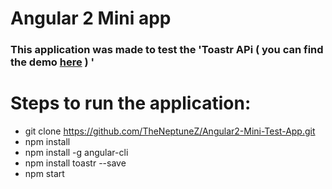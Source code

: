 Angular 2 Mini app
====================
### This application was made to test the 'Toastr APi ( **you can find the demo [here](http://codeseven.github.io/toastr/demo.html)** ) '

Steps to run the application:
=============================

*	git clone https://github.com/TheNeptuneZ/Angular2-Mini-Test-App.git  
*	npm install
* 	npm install -g angular-cli
*	npm install toastr --save
*	npm start


